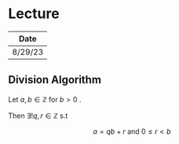 # Lecture

| Date    |
| ------- |
| 8/29/23 |

## Division Algorithm

Let $a, b \in \mathbb{Z}$ for $b \gt 0$ .

Then $\exists!q, r\in\mathbb{Z}$ s.t 

$$
a = qb+r \text{ and } 0 \leq r \lt b
$$